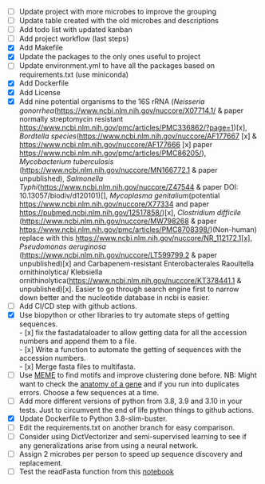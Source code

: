 - [ ] Update project with more microbes to improve the grouping
- [ ] Update table created with the old microbes and descriptions
- [ ] Add todo list with updated kanban
- [ ] Add project workflow (last steps)
- [x] Add Makefile
- [x] Update the packages to the only ones useful to project
- [ ] Update environment.yml to have all the packages based on requirements.txt (use miniconda)
- [x] Add Dockerfile
- [x] Add License
- [x] Add nine potential organisms to the 16S rRNA (*Neisseria gonorrhea*(https://www.ncbi.nlm.nih.gov/nuccore/X07714.1/ & paper normally streptomycin resistant https://www.ncbi.nlm.nih.gov/pmc/articles/PMC336862/?page=1)[x], *Bordtella species*(https://www.ncbi.nlm.nih.gov/nuccore/AF177667 [x] & https://www.ncbi.nlm.nih.gov/nuccore/AF177666 [x] paper https://www.ncbi.nlm.nih.gov/pmc/articles/PMC86205/), *Mycobacterium tuberculosis* (https://www.ncbi.nlm.nih.gov/nuccore/MN166772.1 & paper unpublished), *Salmonella Typhi*(https://www.ncbi.nlm.nih.gov/nuccore/Z47544 & paper DOI: 10.13057/biodiv/d120101)[], *Mycoplasma genitalium*(potential https://www.ncbi.nlm.nih.gov/nuccore/X77334 and paper https://pubmed.ncbi.nlm.nih.gov/12517858/)[x], *Clostridium difficile* (https://www.ncbi.nlm.nih.gov/nuccore/MW798268 & paper https://www.ncbi.nlm.nih.gov/pmc/articles/PMC8708398/)(Non-human) replace with this https://www.ncbi.nlm.nih.gov/nuccore/NR_112172.1[x], *Pseudomonas aeruginosa* (https://www.ncbi.nlm.nih.gov/nuccore/LT599799.2 & paper unpublished)[x] and Carbapenem-resistant Enterobacterales Raoultella ornithinolytica/ Klebsiella ornithinolytica(https://www.ncbi.nlm.nih.gov/nuccore/KT378441.1 & unpublished)[x]. Easier to go through search engine first to narrow down better and the nucleotide database in ncbi is easier.    
- [ ] Add CI/CD step with github actions.  
- [x] Use biopython or other libraries to try automate steps of getting sequences.   
      - [x] fix the fastadataloader to allow getting data for all the accession numbers and append them to a file.   
      - [x] Write a function to automate the getting of sequences with the accession numbers.  
      - [x] Merge fasta files to multifasta.  
- [ ] Use [MEME](https://rosalind.info/glossary/meme/) to find motifs and improve clustering done before. NB: Might want to check the [anatomy of a gene](https://learn.genetics.utah.edu/content/basics/geneanatomy/) and if you run into duplicates errors. Choose a few sequences at a time.  
- [ ] Add more different versions of python from 3.8, 3.9 and 3.10 in your tests. Just to circumvent the end of life python things to github actions.
- [x] Update Dockerfile to Python 3.8-slim-buster.
- [ ] Edit the requirements.txt on another branch for easy comparison.
- [ ] Consider using DictVectorizer and semi-supervised learning to see if any generalizations arise from using a neural network.    
- [ ] Assign 2 microbes per person to speed up sequence discovery and replacement.  
- [ ] Test the readFasta function from this [notebook](https://github.com/BioinfoNet/TeachingJupyterNotebooks)
